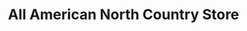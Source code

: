 ---
title: "All American North Country Store"
url: /kent-city/all-american-north-country-store/
shop: Lebensmittel
---